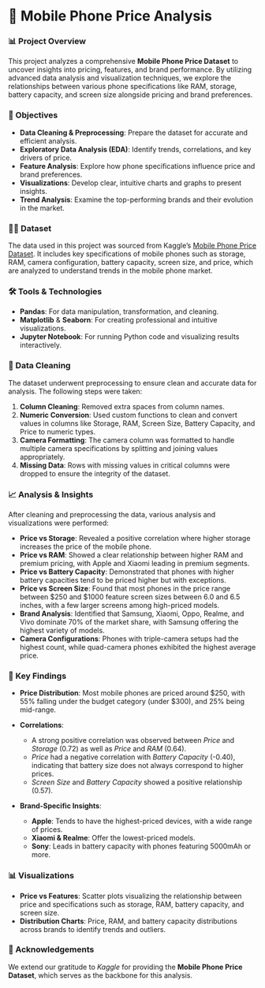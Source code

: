 # 📱 Mobile Phone Price Analysis

### 📊 Project Overview  
This project analyzes a comprehensive **Mobile Phone Price Dataset** to uncover insights into pricing, features, and brand performance. By utilizing advanced data analysis and visualization techniques, we explore the relationships between various phone specifications like RAM, storage, battery capacity, and screen size alongside pricing and brand preferences.

### 🎯 Objectives  
- **Data Cleaning & Preprocessing**: Prepare the dataset for accurate and efficient analysis.
- **Exploratory Data Analysis (EDA)**: Identify trends, correlations, and key drivers of price.
- **Feature Analysis**: Explore how phone specifications influence price and brand preferences.
- **Visualizations**: Develop clear, intuitive charts and graphs to present insights.
- **Trend Analysis**: Examine the top-performing brands and their evolution in the market.

### 🧑‍💻 Dataset  
The data used in this project was sourced from Kaggle’s [Mobile Phone Price Dataset](https://www.kaggle.com/datasets/rkiattisak/mobile-phone-price/data). It includes key specifications of mobile phones such as storage, RAM, camera configuration, battery capacity, screen size, and price, which are analyzed to understand trends in the mobile phone market.

### 🛠️ Tools & Technologies  
- **Pandas**: For data manipulation, transformation, and cleaning.
- **Matplotlib** & **Seaborn**: For creating professional and intuitive visualizations.
- **Jupyter Notebook**: For running Python code and visualizing results interactively.

### 🧹 Data Cleaning  
The dataset underwent preprocessing to ensure clean and accurate data for analysis. The following steps were taken:
1. **Column Cleaning**: Removed extra spaces from column names.
2. **Numeric Conversion**: Used custom functions to clean and convert values in columns like Storage, RAM, Screen Size, Battery Capacity, and Price to numeric types.
3. **Camera Formatting**: The camera column was formatted to handle multiple camera specifications by splitting and joining values appropriately.
4. **Missing Data**: Rows with missing values in critical columns were dropped to ensure the integrity of the dataset.

### 📈 Analysis & Insights  
After cleaning and preprocessing the data, various analysis and visualizations were performed:
- **Price vs Storage**: Revealed a positive correlation where higher storage increases the price of the mobile phone.
- **Price vs RAM**: Showed a clear relationship between higher RAM and premium pricing, with Apple and Xiaomi leading in premium segments.
- **Price vs Battery Capacity**: Demonstrated that phones with higher battery capacities tend to be priced higher but with exceptions.
- **Price vs Screen Size**: Found that most phones in the price range between $250 and $1000 feature screen sizes between 6.0 and 6.5 inches, with a few larger screens among high-priced models.
- **Brand Analysis**: Identified that Samsung, Xiaomi, Oppo, Realme, and Vivo dominate 70% of the market share, with Samsung offering the highest variety of models.
- **Camera Configurations**: Phones with triple-camera setups had the highest count, while quad-camera phones exhibited the highest average price.

### 🧐 Key Findings  
- **Price Distribution**: Most mobile phones are priced around $250, with 55% falling under the budget category (under $300), and 25% being mid-range.
- **Correlations**: 
  - A strong positive correlation was observed between *Price* and *Storage* (0.72) as well as *Price* and *RAM* (0.64).
  - *Price* had a negative correlation with *Battery Capacity* (-0.40), indicating that battery size does not always correspond to higher prices.
  - *Screen Size* and *Battery Capacity* showed a positive relationship (0.57).
  
- **Brand-Specific Insights**: 
  - **Apple**: Tends to have the highest-priced devices, with a wide range of prices.
  - **Xiaomi & Realme**: Offer the lowest-priced models.
  - **Sony**: Leads in battery capacity with phones featuring 5000mAh or more.

### 📊 Visualizations  
- **Price vs Features**: Scatter plots visualizing the relationship between price and specifications such as storage, RAM, battery capacity, and screen size.
- **Distribution Charts**: Price, RAM, and battery capacity distributions across brands to identify trends and outliers.

### 🙏 Acknowledgements  
We extend our gratitude to *Kaggle* for providing the **Mobile Phone Price Dataset**, which serves as the backbone for this analysis.
